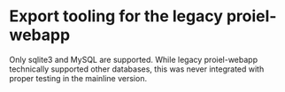# Export tooling for the legacy proiel-webapp

Only sqlite3 and MySQL are supported. While legacy proiel-webapp technically
supported other databases, this was never integrated with proper testing in the
mainline version.
